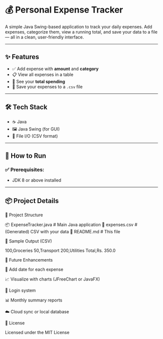 # 💰 Personal Expense Tracker

A simple Java Swing-based application to track your daily expenses. Add expenses, categorize them, view a running total, and save your data to a file — all in a clean, user-friendly interface.

---

## ✨ Features

- ✅ Add expense with **amount** and **category**
- 📋 View all expenses in a table
- 🧮 See your **total spending**
- 💾 Save your expenses to a `.csv` file


---

## 🛠 Tech Stack

- ☕ Java
- 🖼 Java Swing (for GUI)
- 📁 File I/O (CSV format)

---

## 🚀 How to Run

### ✅ Prerequisites:
- JDK 8 or above installed


---

## 📦 Project Details

📂 Project Structure

📦 ExpenseTracker.java     # Main Java application
📄 expenses.csv            # (Generated) CSV with your data
📝 README.md               # This file

🧾 Sample Output (CSV)

100,Groceries
50,Transport
200,Utilities
Total,Rs. 350.0

🔮 Future Enhancements

📅 Add date for each expense

📈 Visualize with charts (JFreeChart or JavaFX)

🔐 Login system

📊 Monthly summary reports

☁️ Cloud sync or local database


📜 License

Licensed under the MIT License
